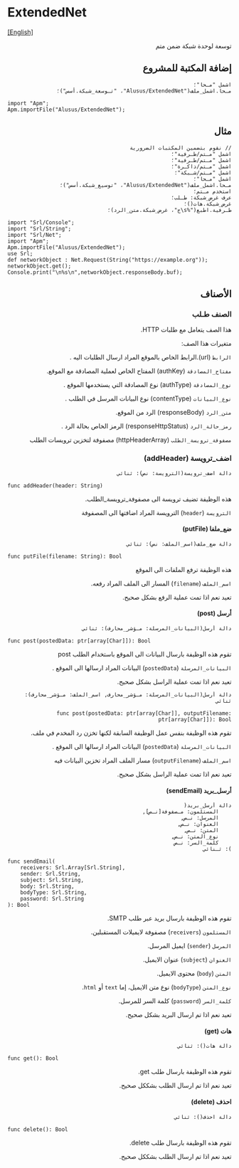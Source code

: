 # ExtendedNet
[[English]](readme.md)

<div dir=rtl>

توسعة لوحدة شبكة ضمن متم

## إضافة المكتبة للمشروع

```
اشمل "مـحا"؛
مـحا.اشمل_ملف("Alusus/ExtendedNet"، "تـوسعة_شبكة.أسس")؛
```

<div dir=ltr>

```
import "Apm";
Apm.importFile("Alusus/ExtendedNet");
```

</div>

## مثال

```
// نقوم بتضمين المكتبات الضرورية
اشمل "مـتم/طـرفية"؛
اشمل "مـتم/طـرفية"؛
اشمل "مـتم/ذاكـرة"؛
اشمل "مـتم/شـبكة"؛
اشمل "مـحا"؛
مـحا.اشمل_ملف("Alusus/ExtendedNet"، "توسيع_شبكة.أسس")؛
استخدم مـتم؛
عرف غرض_شبكة: طـلب؛
غرض_شبكة.هات()؛
طـرفية.اطبع("%s\ج"، غرض_شبكة.متن_الرد)؛
```

<div dir=ltr>

```
import "Srl/Console";
import "Srl/String";
import "Srl/Net";
import "Apm";
Apm.importFile("Alusus/ExtendedNet");
use Srl;
def networkObject : Net.Request(String("https://example.org"));
networkObject.get();
Console.print("\n%s\n",networkObject.responseBody.buf);
```

</div>


## الأصناف

### الصنف طـلب 

هذا الصف يتعامل مع طلبات HTTP.

متغيرات هذا الصف:

`الرابط` (url).الرابط الخاص بالموقع المراد ارسال الطلبات اليه .

`مفتاح_المصادقة` (authKey)  المفتاح الخاص لعملية المصادقة مع الموقع.

`نوع_المصادقة` (authType) نوع المصادقة التي يستخدمها الموقع .

`نوع_البيانات` (contentType) نوع البيانات المرسل في الطلب .

`متن_الرد` (responseBody) الرد من الموقع.

`رمز_حالة_الرد` (responseHttpStatus) الرمز الخاص بحالة الرد .

`مصفوفة_ترويسة_الطلب` (httpHeaderArray) مصفوفة لتخزين ترويسات الطلب

### اضف_ترويسة (addHeader)

```
دالة اضف_ترويسة(الترويسة: نص): ثنائي
```

<div dir=ltr>

```
func addHeader(header: String)
```

</div>

هذه الوظيفة تضيف ترويسة الى مصفوفة_ترويسة_الطلب.

`الترويسة` (`header`) الترويسة المراد اضافتها الى المصفوفة

#### ضع_ملفا (putFile)

```
دالة ضع_ملف(اسم_الملف: نص): ثنائي
```

<div dir=ltr>

```
func putFile(filename: String): Bool
```

</div>

هذه الوظيفة ترفع الملفات الى الموقع

`اسم_الملف` (`filename`) المسار الى الملف المراد رفعه.

تعيد نعم اذا تمت عملية الرفع بشكل صحيح.

#### أرسل (post)

```
دالة أرسل(البيانات_المرسلة: مـؤشر_محارف): ثنائي
```

<div dir=ltr>

```
func post(postedData: ptr[array[Char]]): Bool
```

</div>

تقوم هذه الوظيفة بارسال البيانات الى الموقع باستخدام الطلب post

`البيانات_المرسلة` (`postedData`) البيانات المراد ارسالها الى الموقع .

تعيد نعم اذا تمت عملية الراسل بشكل صحيح.

```
دالة أرسل(البيانات_المرسلة: مـؤشر_محارف, اسم_الملف: مـؤشر_محارف): ثنائي
```

```
func post(postedData: ptr[array[Char]], outputFilename: ptr[array[Char]]): Bool
```

تقوم هذه الوظيفة بنفس عمل الوظيفة السابقة لكنها تخزن رد المخدم في ملف.

`البيانات_المرسلة` (`postedData`)  البيانات المراد ارسالها الى الموقع .

`اسم_الملف` (`outputFilename`) مسار الملف المراد تخزين البيانات فيه

تعيد نعم اذا تمت عملية الراسل بشكل صحيح.

#### أرسل_بريد (sendEmail)

```
دالة أرسل_بريد(
    المستلمون: مـصفوفة[نـص],
    المرسل: نـص, 
    العنوان: نـص,
    المتن: نـص,
    نوع_المتن: نـص,
    كلمة_السر: نـص
): ثـنائي
```

<div dir=ltr>

```
func sendEmail(
    receivers: Srl.Array[Srl.String],
    sender: Srl.String,
    subject: Srl.String,
    body: Srl.String,
    bodyType: Srl.String,
    password: Srl.String
): Bool
```

</div>

تقوم هذه الوظيفة بارسال بريد عبر  طلب SMTP.

`المستلمون` (`receivers`) مصفوفة لايميلات المستقبلين.

`المرسل` (`sender`) ايميل المرسل.

`العنوان` (`subject`) عنوان الايميل.

`المتن` (`body`) محتوى الايميل.

`نوع_المتن` (`bodyType`) نوع متن الايميل، إما `text` أو `html`.

`كلمة_السر` (`password`) كلمة السر للمرسل.

تعيد نعم اذا تم ارسال البريد بشكل صحيح.

#### هات (get)

```
دالة هات(): ثنائي
```

<div dir=ltr>

```
func get(): Bool
```

</div>

تقوم هذه الوظيفة بارسال طلب get.

تعيد نعم اذا تم ارسال الطلب بشككل صحيح.

#### احذف (delete)

```
دالة احذف(): ثنائي
```

<div dir=ltr>

```
func delete(): Bool
```

</div>

تقوم هذه الوظيفة بارسال طلب delete.

تعيد نعم اذا تم ارسال الطلب بشككل صحيح.

</div>

